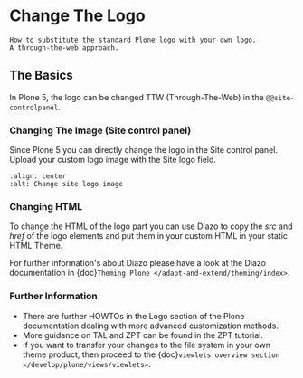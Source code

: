 # Change The Logo

```{topic} Description
How to substitute the standard Plone logo with your own logo.
A through-the-web approach.
```

## The Basics

In Plone 5, the logo can be changed TTW (Through-The-Web) in the `@@site-controlpanel`.

### Changing The Image (Site control panel)

Since Plone 5 you can directly change the logo in the Site control panel.
Upload your custom logo image with the Site logo field.

```{figure} ../_robot/change-logo-in-site-control-panel.png
:align: center
:alt: Change site logo image
```

### Changing HTML

To change the HTML of the logo part you can use Diazo to copy the *src* and *href* of the logo elements and put them in your custom HTML in your static HTML Theme.

For further information's about Diazo please have a look at the Diazo documentation in {doc}`Theming Plone </adapt-and-extend/theming/index>`.

### Further Information

- There are further HOWTOs in the Logo section of the Plone documentation dealing with more advanced customization methods.
- More guidance on TAL and ZPT can be found in the ZPT tutorial.
- If you want to transfer your changes to the file system in your own theme product, then proceed to the {doc}`viewlets overview section </develop/plone/views/viewlets>`.
